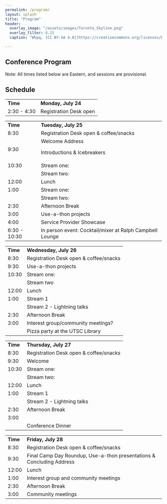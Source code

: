 ```yaml
---
permalink: /program/
layout: splash
title: "Program"
header:
  overlay_image: "/assets/images/Toronto_Skyline.png"
  overlay_filter: 0.25
  caption: "Whpq, [CC BY-SA 4.0](https://creativecommons.org/licenses/by-sa/4.0), via Wikimedia Commons"

---
```

<h2>Conference Program</h2>


<p>
Note: All times listed below are Eastern, and sessions are provisional. 
</p>
<h2>Schedule</h2>



<table>
  <tr>
   <td><strong>Time</strong>
   </td>
   <td><strong>Monday, July 24</strong>
   </td>
  </tr>
  <tr>
   <td>2:30 - 4:30
   </td>
   <td>Registration Desk open
   </td>
  </tr>
</table>


<p>
   
</p>

<table>
  <tr>
   <td><strong>Time</strong>
   </td>
   <td><strong>Tuesday, July 25</strong>
   </td>
  </tr>
  <tr>
   <td>8:30
   </td>
   <td>Registration Desk open & coffee/snacks
   </td>
  </tr>
  <tr>
   <td>9:30
   </td>
   <td>Welcome Address
<p>
Introductions & Icebreakers
   </td>
  </tr>
  <tr>
   <td>10:30
   </td>
   <td>Stream one: 
   </td>
  </tr>
  <tr>
   <td>
   </td>
   <td>Stream two:
   </td>
  </tr>
  <tr>
   <td>12:00
   </td>
   <td>Lunch
   </td>
  </tr>
  <tr>
   <td>1:00
   </td>
   <td>Stream one:
   </td>
  </tr>
  <tr>
   <td>
   </td>
   <td>Stream two:
   </td>
  </tr>
  <tr>
   <td>2:30 
   </td>
   <td>Afternoon Break
   </td>
  </tr>
  <tr>
   <td>3:00
   </td>
   <td>Use-a-thon projects
   </td>
  </tr>
  <tr>
   <td>4:00
   </td>
   <td>Service Provider Showcase
   </td>
  </tr>
  <tr>
   <td>6:30 - 10:30
   </td>
   <td>In person event: Cocktail/mixer at Ralph Campbell Lounge 
   </td>
  </tr>
</table>



<table>
  <tr>
   <td><strong>Time</strong>
   </td>
   <td><strong>Wednesday, July 26</strong>
   </td>
  </tr>
  <tr>
   <td>8:30
   </td>
   <td>Registration Desk open & coffee/snacks
   </td>
  </tr>
  <tr>
   <td>9:30
   </td>
   <td>Use-a-thon projects
   </td>
  </tr>
  <tr>
   <td>10:30
   </td>
   <td>Stream one:
   </td>
  </tr>
  <tr>
   <td>
   </td>
   <td>Stream two
   </td>
  </tr>
  <tr>
   <td>12:00
   </td>
   <td>Lunch
   </td>
  </tr>
  <tr>
   <td>1:00
   </td>
   <td>Stream 1
   </td>
  </tr>
  <tr>
   <td>
   </td>
   <td>Stream 2 - Lightning talks
   </td>
  </tr>
  <tr>
   <td>2:30
   </td>
   <td>Afternoon Break
   </td>
  </tr>
  <tr>
   <td>3:00
   </td>
   <td>Interest group/community meetings?
   </td>
  </tr>
  <tr>
   <td>
   </td>
   <td>Pizza party at the UTSC Library
   </td>
  </tr>
</table>



<table>
  <tr>
   <td><strong>Time</strong>
   </td>
   <td><strong>Thursday, July 27</strong>
   </td>
  </tr>
  <tr>
   <td>8:30
   </td>
   <td>Registration Desk open & coffee/snacks
   </td>
  </tr>
  <tr>
   <td>9:30
   </td>
   <td>Welcome
   </td>
  </tr>
  <tr>
   <td>10:30
   </td>
   <td>Stream one: 
   </td>
  </tr>
  <tr>
   <td>
   </td>
   <td>Stream two:
   </td>
  </tr>
  <tr>
   <td>12:00
   </td>
   <td>Lunch
   </td>
  </tr>
  <tr>
   <td>1:00
   </td>
   <td>Stream 1
   </td>
  </tr>
  <tr>
   <td>
   </td>
   <td>Stream 2 - Lightning talks
   </td>
  </tr>
  <tr>
   <td>2:30
   </td>
   <td>Afternoon Break
   </td>
  </tr>
  <tr>
   <td>3:00
   </td>
   <td>
   </td>
  </tr>
  <tr>
   <td>
   </td>
   <td>Conference Dinner 
   </td>
  </tr>
</table>



<table>
  <tr>
   <td><strong>Time</strong>
   </td>
   <td><strong>Friday, July 28</strong>
   </td>
  </tr>
  <tr>
   <td>8:30
   </td>
   <td>Registration Desk open & coffee/snacks
   </td>
  </tr>
  <tr>
   <td>9:30
   </td>
   <td>Final Camp Day Roundup, Use-a-thon presentations & Concluding Address
   </td>
  </tr>
  <tr>
   <td>12:00
   </td>
   <td>Lunch
   </td>
  </tr>
  <tr>
   <td>1:00
   </td>
   <td>Interest group and community meetings
   </td>
  </tr>
  <tr>
   <td>2:30
   </td>
   <td>Afternoon Break
   </td>
  </tr>
  <tr>
   <td>3:00
   </td>
   <td>Community meetings 
   </td>
  </tr>
</table>

